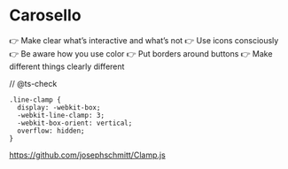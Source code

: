 # Carosello

👉 Make clear what’s interactive and what’s not
👉 Use icons consciously
👉 Be aware how you use color
👉 Put borders around buttons
👉 Make different things clearly different

// @ts-check

```
.line-clamp {
  display: -webkit-box;
  -webkit-line-clamp: 3;
  -webkit-box-orient: vertical;  
  overflow: hidden;
}
```

https://github.com/josephschmitt/Clamp.js